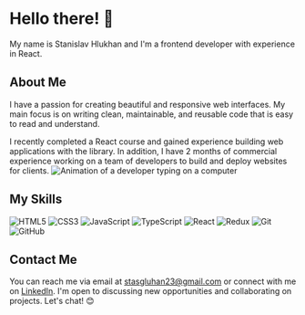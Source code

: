 # Hello there! 👋

My name is Stanislav Hlukhan and I'm a frontend developer with experience in React.

## About Me

I have a passion for creating beautiful and responsive web interfaces. My main focus is on writing clean, maintainable, and reusable code that is easy to read and understand.

I recently completed a React course and gained experience building web applications with the library. In addition, I have 2 months of commercial experience working on a team of developers to build and deploy websites for clients.
![Animation of a developer typing on a computer](https://media.giphy.com/media/iIqmM5tTjmpOB9mpbn/giphy.gif)

## My Skills

![HTML5](https://img.shields.io/badge/-HTML5-333333?style=flat&logo=HTML5&logoColor=E34F26)
![CSS3](https://img.shields.io/badge/-CSS3-333333?style=flat&logo=CSS3&logoColor=1572B6)
![JavaScript](https://img.shields.io/badge/-JavaScript-333333?style=flat&logo=javascript&logoColor=F7DF1E)
![TypeScript](https://img.shields.io/badge/-TypeScript-333333?style=flat&logo=typescript&logoColor=3178C6)
![React](https://img.shields.io/badge/-React-333333?style=flat&logo=react&logoColor=61DAFB)
![Redux](https://img.shields.io/badge/-Redux-333333?style=flat&logo=redux&logoColor=764ABC)
![Git](https://img.shields.io/badge/-Git-333333?style=flat&logo=git&logoColor=F05032)
![GitHub](https://img.shields.io/badge/-GitHub-333333?style=flat&logo=github&logoColor=FFFFFF)


## Contact Me

You can reach me via email at stasgluhan23@gmail.com or connect with me on [LinkedIn](https://www.linkedin.com/in/stanislav-hlukhan-395a79226/). I'm open to discussing new opportunities and collaborating on projects. Let's chat! 😊


